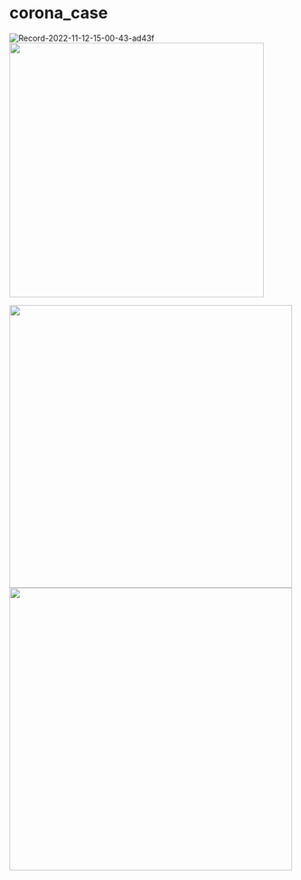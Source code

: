 # corona_case

![Record-2022-11-12-15-00-43-ad43f](https://user-images.githubusercontent.com/113766592/201468411-cdde3a02-3663-4bd8-806e-204fcf2191ff.gif)
<img src="https://user-images.githubusercontent.com/113766592/201468411-cdde3a02-3663-4bd8-806e-204fcf2191ff.gif" style="height:450px">

<img src="https://user-images.githubusercontent.com/113766592/201468221-1d0a5cb6-4d02-4659-982c-0f749297d462.jpg" style="height:500px">
<img src="https://user-images.githubusercontent.com/113766592/201468222-193b96a5-cb89-4941-8412-c445032f7fe4.jpg" style="height:500px">

